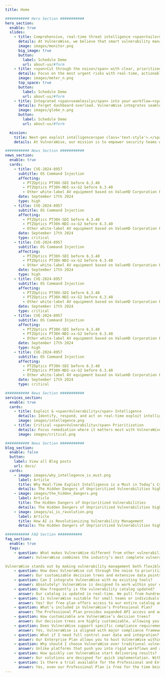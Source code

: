 ```yaml
---
title: Home

########### Hero Section ###########
hero_section:
  enable: true
  slides:
    - title: Comprehensive, real-time threat intelligence <span>tailored to your environment.</span>
      details: At VulneraWise, we believe that smart vulnerability management is the key to a secure future.
      image: images/monitor.png
      big_image: true
      button:
        label: Schedule Demo
        url: about-us/#form
    - title: <span>Cut through the noise</span> with clear, prioritized vulnerability insights.
      details: Focus on the most urgent risks with real-time, actionable insights tailored to your needs.
      image: images/meter_n.png
      top_space: true
      button:
        label: Schedule Demo
        url: about-us/#form
    - title: Integrated <span>seamlessly</span> into your workflow—<span>No lock-in</span> 
      details: Forget dashboard overload. VulneraWise integrates seamlessly with tools you already use—Slack, PowerBI, Grafana, and more—delivering valuable insights directly into your workflow. No lock-in, just pure value, tailored to your security needs
      image: images/globe_n.png
      button:
        label: Schedule Demo
        url: about-us/#form

  mission:
    title: Next-gen exploit intelligence<span class='text-style'>.</span>
    details: At VulneraWise, our mission is to empower security teams with actionable, real-time vulnerability intelligence that’s tailored, transparent, and seamlessly integrates into your workflows. We aim to redefine vulnerability management by delivering solutions that cut through the noise, are flexible, fully-customizable, and designed to protect your systems efficiently, with confidence and clarity.

########### News Section ###########
news_section:
  enable: true
  cards:
    - title: CVE-2024-8957
      subtitle: OS Command Injection
      affecting:
        - PTZOptics PT30X-SDI before 6.3.40
        - PTZOptics PT30X-NDI-xx-G2 before 6.3.40
        - Other white-label AV equipment based on ValueHD Corporation PTZ Camera Firmware
      date: September 17th 2024
      type: high
    - title: CVE-2024-8957
      subtitle: OS Command Injection
      affecting:
        - PTZOptics PT30X-SDI before 6.3.40
        - PTZOptics PT30X-NDI-xx-G2 before 6.3.40
        - Other white-label AV equipment based on ValueHD Corporation PTZ Camera Firmware
      date: September 17th 2024
      type: critical
    - title: CVE-2024-8957
      subtitle: OS Command Injection
      affecting:
        - PTZOptics PT30X-SDI before 6.3.40
        - PTZOptics PT30X-NDI-xx-G2 before 6.3.40
        - Other white-label AV equipment based on ValueHD Corporation PTZ Camera Firmware
      date: September 17th 2024
      type: high
    - title: CVE-2024-8957
      subtitle: OS Command Injection
      affecting:
        - PTZOptics PT30X-SDI before 6.3.40
        - PTZOptics PT30X-NDI-xx-G2 before 6.3.40
        - Other white-label AV equipment based on ValueHD Corporation PTZ Camera Firmware
      date: September 17th 2024
      type: critical
    - title: CVE-2024-8957
      subtitle: OS Command Injection
      affecting:
        - PTZOptics PT30X-SDI before 6.3.40
        - PTZOptics PT30X-NDI-xx-G2 before 6.3.40
        - Other white-label AV equipment based on ValueHD Corporation PTZ Camera Firmware
      date: September 17th 2024
      type: high
    - title: CVE-2024-8957
      subtitle: OS Command Injection
      affecting:
        - PTZOptics PT30X-SDI before 6.3.40
        - PTZOptics PT30X-NDI-xx-G2 before 6.3.40
        - Other white-label AV equipment based on ValueHD Corporation PTZ Camera Firmware
      date: September 17th 2024
      type: critical

########### News Section ###########
services_section:
  enable: true
  cards:
    - title: Exploit & <span>Vulnerability</span> Intelligence
      details: Identify, respond, and act on real-time exploit intelligence. VulneraWise continuously monitors and updates you on vulnerabilities actively targeted by malicious actors, providing critical insights to keep your organization ahead of potential breaches.
      image: images/intellegence.png
    - title: Critical <span>Vulnerability</span> Prioritization
      details: Focus remediation where it matters most with VulneraWise. By leveraging advanced exploit and vulnerability data mapped to your business context, VulneraWise helps prioritize high-risk vulnerabilities for timely protection. It integrates seamlessly with your SecOps tools to streamline detection, response, and vulnerability management.
      image: images/critical.png

########### News Section ###########
blog_section:
  enable: false
  button:  
    label: View all Blog posts
    url: docs/
  cards:
    - image: images/why_intellegence_is_must.png
      label: Article
      title: Why Real-Time Exploit Intelligence is a Must in Today’s Cybersecurity Landscape
      details: The Hidden Dangers of Unprioritized Vulnerabilities highlights the critical risks businesses face when they fail to properly prioritize security vulnerabilities.
    - image: images/the_hidden_dangers.png
      label: Article
      title: The Hidden Dangers of Unprioritized Vulnerabilities
      details: The Hidden Dangers of Unprioritized Vulnerabilities highlights the critical risks businesses face when they fail to properly prioritize security vulnerabilities. 
    - image: images/ai_is_ravolution.png
      label: Article
      title: How AI is Revolutionizing Vulnerability Management
      details: The Hidden Dangers of Unprioritized Vulnerabilities highlights the critical risks businesses face when they fail to properly prioritize security vulnerabilities.

########### FAQ Section ###########
faq_section:
  enable: true
  faqs:
    - question: What makes VulneraWise different from other vulnerability management tools?
      answer: VulneraWise combines the industry’s most complete vulnerability intelligence with real-time insights from both mainstream and lesser-known sources, ensuring you’re always ahead of new threats. Our transparent, noise-free prioritization model lets you cut straight to the risks that matter, with full control over decision points and visibility into data sources. Plus, we integrate effortlessly into your existing tools—no extra dashboards or lock-ins—delivering high-impact intelligence directly into your workflow. 

VulneraWise stands out by making vulnerability management both flexible and precise, customizable yet simple—all while empowering you with the most actionable intelligence available to secure your systems.
    - question: How does VulneraWise cut through the noise to prioritize vulnerabilities?
      answer: Our customizable decision trees and extensive data points mean you can tailor vulnerability alerts to what truly matters, unlike black-box solutions that often lead to noise or missed risks. Furthermore, we provide full transparency in our prioritization.
    - question: Can I integrate VulneraWise with my existing tools?
      answer: Absolutely! VulneraWise is designed to work within your existing workflow. From Slack and Teams to PowerBI, Grafana, and more, our solution delivers prioritized data directly into your preferred tools without adding extra dashboards or vendor/platform lock-in.
    - question: How frequently is the vulnerability catalog updated?
      answer: Our catalog is updated in real-time. We pull from hundreds of sources, including advisories, forums, and unique feeds to enrich the data, and ensure that you’re always protected against the latest, relevant threats.
    - question: Is VulneraWise suitable for small teams or individuals?
      answer: Yes! Our free plan offers access to our entire catalog and use of the prioritization engine, however with a limited number of api calls. This makes it perfect for individuals and small teams looking to explore comprehensive vulnerability insights without upfront costs.
    - question: What’s included in VulneraWise’s Professional Plan?
      answer: The Professional Plan provides expanded API access and advanced decision tree features for tailored prioritization, making it ideal for teams seeking deeper integration and more control over vulnerability management. And yes, this plan is free to use now as well!
    - question: How customizable are VulneraWise’s decision trees?
      answer: Our decision trees are highly customizable, allowing you to set filters and prioritization criteria specific to your organization’s risk profile, industry and compliance standards, or unique security needs.
    - question: Does VulneraWise support specific compliance requirements?
      answer: Yes, VulneraWise is aligned with major compliance frameworks like PCI DSS 4.0, HIPAA, NESA. Our solution is adaptable to help you meet industry-specific standards by prioritizing vulnerabilities that directly impact compliance. 
    - question: What if I need full control over data and integration?
      answer: Our Enterprise Plan allows you to host VulneraWise within your own IT environment, providing unlimited API calls and fully customizable decision trees for ultimate control and flexibility.
    - question: Why should I choose VulneraWise over traditional vulnerability platforms?
      answer: Unlike platforms that push you into rigid workflows and a number of additional dashboards, VulneraWise integrates directly into your existing environment, adding value without platform lock-in. Due to our client specific algorithms that you can customize according to your needs, we focus on precise, noise-free intelligence that meets your unique security needs while integrating seamlessly into your day to day operations.
    - question: How quickly can VulneraWise start delivering results?
      answer: Our solutions are designed for quick implementation. With immediate access to our comprehensive vulnerability catalog and easy integration into your existing tools processes, you’ll see the benefits from day one.
    - question: Is there a trial available for the Professional and Enterprise Plans?
      answer: Yes, even our Professional Plan is free for the time being, so you can experience the full feature set, including advanced decision trees and expanded API calls, at no cost. Contact us if you want to make the switch to an Enterprise plan.
---
```

